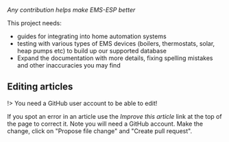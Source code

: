 *Any contribution helps make EMS-ESP better*

This project needs:
- guides for integrating into home automation systems
- testing with various types of EMS devices (boilers, thermostats, solar, heap pumps etc) to build up our supported database
- Expand the documentation with more details, fixing spelling mistakes and other inaccuracies you may find

## Editing articles
!> You need a GitHub user account to be able to edit!

If you spot an error in an article use the *Improve this article* link at the top of the page to correct it. Note you will need a GitHub account. Make the change, click on "Propose file change" and "Create pull request".
